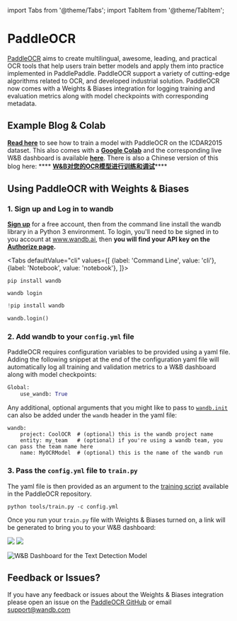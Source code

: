 import Tabs from '@theme/Tabs';
import TabItem from '@theme/TabItem';

# PaddleOCR

[PaddleOCR](https://github.com/PaddlePaddle/PaddleOCR) aims to create multilingual, awesome, leading, and practical OCR tools that help users train better models and apply them into practice implemented in PaddlePaddle. PaddleOCR support a variety of cutting-edge algorithms related to OCR, and developed industrial solution. PaddleOCR now comes with a Weights & Biases integration for logging training and evaluation metrics along with model checkpoints with corresponding metadata.

## Example Blog & Colab

[**Read here**](https://wandb.ai/manan-goel/text\_detection/reports/Train-and-Debug-Your-OCR-Models-with-PaddleOCR-and-W-B--VmlldzoyMDUwMDIw) to see how to train a model with PaddleOCR on the ICDAR2015 dataset. This also comes with a [**Google Colab**](https://colab.research.google.com/drive/1id2VTIQ5-M1TElAkzjzobUCdGeJeW-nV?usp=sharing) and the corresponding live W&B dashboard is available [**here**](https://wandb.ai/manan-goel/text\_detection). There is also a Chinese version of this blog here: \*\*\*\* [**W&B对您的OCR模型进行训练和调试**](https://wandb.ai/wandb\_fc/chinese/reports/W-B-OCR---VmlldzoyMDk1NzE4)\*\*\*\*

## Using PaddleOCR with Weights & Biases

### 1. Sign up and Log in to wandb

[**Sign up**](https://wandb.ai/site) for a free account, then from the command line install the wandb library in a Python 3 environment. To login, you'll need to be signed in to you account at www.wandb.ai, then **you will find your API key on the** [**Authorize page**](https://wandb.ai/authorize)**.**

<Tabs
  defaultValue="cli"
  values={[
    {label: 'Command Line', value: 'cli'},
    {label: 'Notebook', value: 'notebook'},
  ]}>
  <TabItem value="cli">

```
pip install wandb

wandb login
```

  </TabItem>
  <TabItem value="notebook">

```python
!pip install wandb

wandb.login()
```

  </TabItem>
</Tabs>

### 2. Add wandb to your `config.yml` file

PaddleOCR requires configuration variables to be provided using a yaml file. Adding the following snippet at the end of the configuration yaml file will automatically log all training and validation metrics to a W&B dashboard along with model checkpoints:

```python
Global:
    use_wandb: True
```

Any additional, optional arguments that you might like to pass to [`wandb.init`](https://docs.wandb.ai/guides/track/launch) can also be added under the `wandb` header in the yaml file:

```
wandb:  
    project: CoolOCR  # (optional) this is the wandb project name 
    entity: my_team   # (optional) if you're using a wandb team, you can pass the team name here
    name: MyOCRModel  # (optional) this is the name of the wandb run
```

### 3. Pass the `config.yml` file to `train.py`

The yaml file is then provided as an argument to the [training script](https://github.com/PaddlePaddle/PaddleOCR/blob/release/2.5/tools/train.py) available in the PaddleOCR repository.

```
python tools/train.py -c config.yml
```

Once you run your `train.py` file with Weights & Biases turned on, a link will be generated to bring you to your W&B dashboard:

![](<@site/static/images/integrations/paddleocr_wb_dashboard1.png>) ![](<@site/static/images/integrations/paddleocr_wb_dashboard2.png>)

![W&B Dashboard for the Text Detection Model](<@site/static/images/integrations/paddleocr_wb_dashboard3.png>)

## Feedback or Issues?

If you have any feedback or issues about the Weights & Biases integration please open an issue on the [PaddleOCR GitHub](https://github.com/PaddlePaddle/PaddleOCR) or email support@wandb.com
